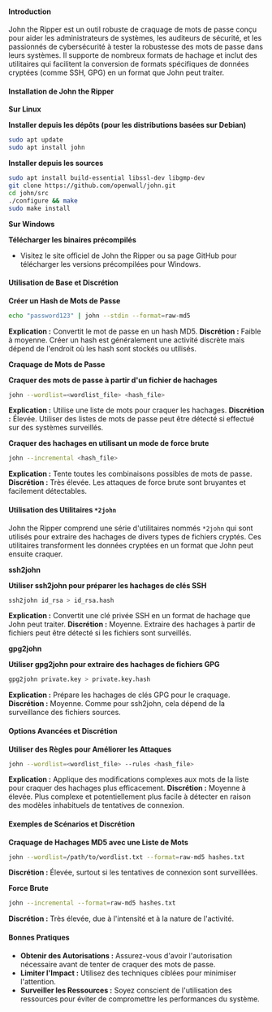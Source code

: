 #### Introduction

John the Ripper est un outil robuste de craquage de mots de passe conçu pour aider les administrateurs de systèmes, les auditeurs de sécurité, et les passionnés de cybersécurité à tester la robustesse des mots de passe dans leurs systèmes. Il supporte de nombreux formats de hachage et inclut des utilitaires qui facilitent la conversion de formats spécifiques de données cryptées (comme SSH, GPG) en un format que John peut traiter.

#### Installation de John the Ripper

**Sur Linux**

**Installer depuis les dépôts (pour les distributions basées sur Debian)**

```bash
sudo apt update
sudo apt install john
```

**Installer depuis les sources**

```bash
sudo apt install build-essential libssl-dev libgmp-dev
git clone https://github.com/openwall/john.git
cd john/src
./configure && make
sudo make install
```

**Sur Windows**

**Télécharger les binaires précompilés**

* Visitez le site officiel de John the Ripper ou sa page GitHub pour télécharger les versions précompilées pour Windows.

#### Utilisation de Base et Discrétion

**Créer un Hash de Mots de Passe**

```bash
echo "password123" | john --stdin --format=raw-md5
```

**Explication :** Convertit le mot de passe en un hash MD5. **Discrétion :** Faible à moyenne. Créer un hash est généralement une activité discrète mais dépend de l'endroit où les hash sont stockés ou utilisés.

**Craquage de Mots de Passe**

**Craquer des mots de passe à partir d'un fichier de hachages**

```bash
john --wordlist=<wordlist_file> <hash_file>
```

**Explication :** Utilise une liste de mots pour craquer les hachages. **Discrétion :** Élevée. Utiliser des listes de mots de passe peut être détecté si effectué sur des systèmes surveillés.

**Craquer des hachages en utilisant un mode de force brute**

```bash
john --incremental <hash_file>
```

**Explication :** Tente toutes les combinaisons possibles de mots de passe. **Discrétion :** Très élevée. Les attaques de force brute sont bruyantes et facilement détectables.

#### Utilisation des Utilitaires `*2john`

John the Ripper comprend une série d'utilitaires nommés `*2john` qui sont utilisés pour extraire des hachages de divers types de fichiers cryptés. Ces utilitaires transforment les données cryptées en un format que John peut ensuite craquer.

**ssh2john**

**Utiliser ssh2john pour préparer les hachages de clés SSH**

```bash
ssh2john id_rsa > id_rsa.hash
```

**Explication :** Convertit une clé privée SSH en un format de hachage que John peut traiter. **Discrétion :** Moyenne. Extraire des hachages à partir de fichiers peut être détecté si les fichiers sont surveillés.

**gpg2john**

**Utiliser gpg2john pour extraire des hachages de fichiers GPG**

```bash
gpg2john private.key > private.key.hash
```

**Explication :** Prépare les hachages de clés GPG pour le craquage. **Discrétion :** Moyenne. Comme pour ssh2john, cela dépend de la surveillance des fichiers sources.

#### Options Avancées et Discrétion

**Utiliser des Règles pour Améliorer les Attaques**

```bash
john --wordlist=<wordlist_file> --rules <hash_file>
```

**Explication :** Applique des modifications complexes aux mots de la liste pour craquer des hachages plus efficacement. **Discrétion :** Moyenne à élevée. Plus complexe et potentiellement plus facile à détecter en raison des modèles inhabituels de tentatives de connexion.

#### Exemples de Scénarios et Discrétion

**Craquage de Hachages MD5 avec une Liste de Mots**

```bash
john --wordlist=/path/to/wordlist.txt --format=raw-md5 hashes.txt
```

**Discrétion :** Élevée, surtout si les tentatives de connexion sont surveillées.

**Force Brute**

```bash
john --incremental --format=raw-md5 hashes.txt
```

**Discrétion :** Très élevée, due à l'intensité et à la nature de l'activité.

#### Bonnes Pratiques

* **Obtenir des Autorisations :** Assurez-vous d'avoir l'autorisation nécessaire avant de tenter de craquer des mots de passe.
* **Limiter l'Impact :** Utilisez des techniques ciblées pour minimiser l'attention.
* **Surveiller les Ressources :** Soyez conscient de l'utilisation des ressources pour éviter de compromettre les performances du système.
